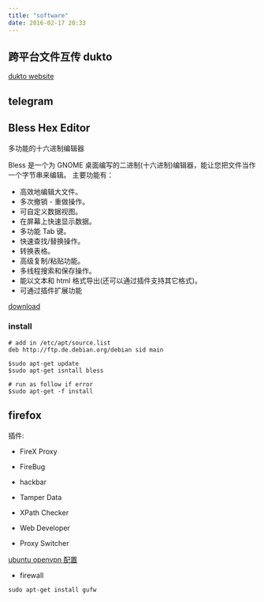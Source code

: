 ```yaml
---
title: "software"
date: 2016-02-17 20:33
---
```


## 跨平台文件互传 dukto

[dukto website][1]

## telegram


## Bless Hex Editor

多功能的十六进制编辑器

Bless 是一个为 GNOME 桌面编写的二进制(十六进制)编辑器，能让您把文件当作一个字节串来编辑。 主要功能有：

  * 高效地编辑大文件。
  * 多次撤销 - 重做操作。
  * 可自定义数据视图。
  * 在屏幕上快速显示数据。
  * 多功能 Tab 键。
  * 快速查找/替换操作。
  * 转换表格。
  * 高级复制/粘贴功能。
  * 多线程搜索和保存操作。
  * 能以文本和 html 格式导出(还可以通过插件支持其它格式)。
  * 可通过插件扩展功能

[download][3]

### install

```
# add in /etc/apt/source.list
deb http://ftp.de.debian.org/debian sid main

$sudo apt-get update 
$sudo apt-get isntall bless

# run as follow if error 
$sudo apt-get -f install
```

## firefox

插件:

* FireX Proxy

* FireBug

* hackbar

* Tamper Data

* XPath Checker

* Web Developer

* Proxy Switcher


[ubuntu openvpn 配置][2]

* firewall

```
sudo apt-get install gufw
```

[1]: http://www.msec.it/blog/?page_id=11
[2]: https://linux.cn/article-5938-1.html
[3]: http://home.gna.org/bless/downloads.html



